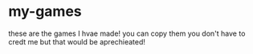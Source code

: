 # my-games
these are the games I hvae made!
you can copy them
you don't have to credt me but that would be aprechieated!
